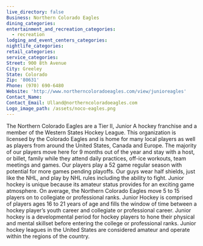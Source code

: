 ```yaml
---
live_directory: false
Business: Northern Colorado Eagles
dining_categories:
entertainment_and_recreation_categories:
  - recreation
lodging_and_event_centers_categories:
nightlife_categories:
retail_categories:
service_categories:
Street: 900 8th Avenue
City: Greeley
State: Colorado
Zip: '80631'
Phone: (970) 690-6480
Website: 'http://www.northerncoloradoeagles.com/view/junioreagles'
Contact_Name:
Contact_Email: Ulland@northerncoloradoeagles.com
Logo_image_path: /assets/noco-eagles.png
---
```


The Northern Colorado Eagles are a Tier II, Junior A hockey franchise and a member of the Western States Hockey League. This organization is licensed by the Colorado Eagles and is home for many local players as well as players from around the United States, Canada and Europe. The majority of our players move here for 9 months out of the year and stay with a host, or billet, family while they attend daily practices, off-ice workouts, team meetings and games. Our players play a 52 game regular season with potential for more games pending playoffs. Our guys wear half shields, just like the NHL, and play by NHL rules including the ability to fight. Junior hockey is unique because its amateur status provides for an exciting game atmosphere. On average, the Northern Colorado Eagles move 5 to 15 players on to collegiate or professional ranks. Junior Hockey is comprised of players ages 16 to 21 years of age and fills the window of time between a hockey player’s youth career and collegiate or professional career. Junior hockey is a developmental period for hockey players to hone their physical and mental skillset before entering the college or professional ranks. Junior hockey leagues in the United States are considered amateur and operate within the regions of the country.